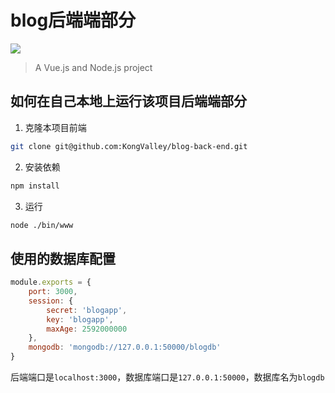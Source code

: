 # blog后端端部分

[![](https://img.shields.io/badge/uses-express-green.svg)](http://www.expressjs.com.cn/)

> A Vue.js and Node.js project

## 如何在自己本地上运行该项目后端端部分

1. 克隆本项目前端

```bash
git clone git@github.com:KongValley/blog-back-end.git
```

2. 安装依赖

``` bash
npm install
```

3. 运行

```bash
node ./bin/www
```



## 使用的数据库配置

```javascript
module.exports = {
    port: 3000,
    session: {
        secret: 'blogapp',
        key: 'blogapp',
        maxAge: 2592000000
    },
    mongodb: 'mongodb://127.0.0.1:50000/blogdb'
}
```

后端端口是`localhost:3000`，数据库端口是`127.0.0.1:50000`，数据库名为`blogdb`





